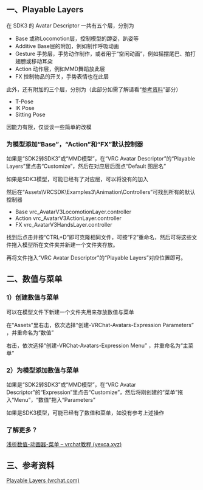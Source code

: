 ## 一、Playable Layers

在 SDK3 的 Avatar Descriptor 一共有五个层，分别为

- Base 或称Locomotion层，控制模型的蹲姿，趴姿等
- Additive Base层的附加，例如制作呼吸动画
- Gesture 手势层，手势动作制作，或者用于“空闲动画”，例如摇摆尾巴、拍打翅膀或移动耳朵
- Action 动作层，例如MMD舞蹈放此层
- FX 控制物品的开关，手势表情也在此层

此外，还有附加的三个层，分别为（此部分如需了解请看“[参考资料](三、参考资料)”部分）

- T-Pose
- IK Pose
- Sitting Pose

因能力有限，仅谈谈一些简单的改模

### 为模型添加“Base”，“Action”和“FX”默认控制器

如果是“SDK2转SDK3”或“MMD模型”，在“VRC Avatar Descriptor”的“Playable Layers”里点击“Customize”，然后在对应层后面点“Default 图层名”

如果是SDK3模型，可能已经有了对应层，可以将没有的加入

然后在“Assets\VRCSDK\Examples3\Animation\Controllers”可找到所有的默认控制器

- Base vrc_AvatarV3LocomotionLayer.controller
- Action vrc_AvatarV3ActionLayer.controller
- FX vrc_AvatarV3HandsLayer.controller

找到后点击并按“CTRL+D”即可克隆相同文件，可按“F2”重命名，然后可将这些文件拖入模型所在文件夹并新建一个文件夹存放。

再将文件拖入“VRC Avatar Descriptor”的“Playable Layers”对应位置即可。

## 二、数值与菜单

### 1）创建数值与菜单

可以在模型文件下新建一个文件夹用来存放数值与菜单

在“Assets”里右击，依次选择“创建-VRChat-Avatars-Expression Parameters” ，并重命名为“数值”

右击，依次选择“创建-VRChat-Avatars-Expression Menu” ，并重命名为“主菜单”

### 2）为模型添加数值与菜单

如果是“SDK2转SDK3”或“MMD模型”，在“VRC Avatar Descriptor”的“Expression”里点击“Customize”，然后将刚创建的“菜单”拖入“Menu”，“数值”拖入“Parameters”

如果是SDK3模型，可能已经有了数值和菜单，如没有参考上述操作

### 了解更多？

[浅析数值-动画器-菜单 – vrchat教程 (yexca.xyz)](https://vrchat.yexca.xyz/?p=119)

## 三、参考资料

[Playable Layers (vrchat.com)](https://docs.vrchat.com/docs/playable-layers)